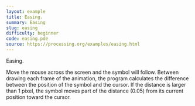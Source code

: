```yaml
---
layout: example
title: Easing.
summary: Easing
slug: easing
difficulty: beginner
code: easing.pde
source: https://processing.org/examples/easing.html
---
```


Easing. 

 Move the mouse across the screen and the symbol will follow. Between drawing each frame of the animation, the program calculates the difference between the position of the symbol and the cursor. If the distance is larger than 1 pixel, the symbol moves part of the distance (0.05) from its current position toward the cursor.

